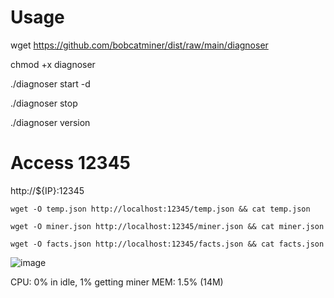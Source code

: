 # Usage

wget https://github.com/bobcatminer/dist/raw/main/diagnoser

chmod +x diagnoser 

./diagnoser start -d

./diagnoser stop

./diagnoser version

# Access 12345

http://${IP}:12345

```
wget -O temp.json http://localhost:12345/temp.json && cat temp.json

wget -O miner.json http://localhost:12345/miner.json && cat miner.json

wget -O facts.json http://localhost:12345/facts.json && cat facts.json
```

![image](https://user-images.githubusercontent.com/86550076/126574132-3d1f2550-170b-4a9d-bbe6-47926a1dfc94.png)

CPU: 0% in idle, 1% getting miner
MEM: 1.5% (14M)
